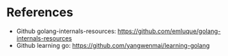 <!--
 * @Author: JohnJeep
 * @Date: 2023-07-10 09:54:50
 * @LastEditors: JohnJeep
 * @LastEditTime: 2023-07-11 14:05:53
 * @Description: Go 底层原理剖析
 * Copyright (c) 2023 by John Jeep, All Rights Reserved. 
-->

# References

- Github golang-internals-resources: https://github.com/emluque/golang-internals-resources
- Github learning go: https://github.com/yangwenmai/learning-golang